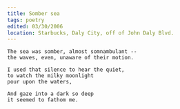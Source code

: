 ```yaml
---
title: Somber sea
tags: poetry
edited: 03/30/2006
location: Starbucks, Daly City, off of John Daly Blvd.
---
```


    The sea was somber, almost somnambulant --
    the waves, even, unaware of their motion.

    I used that silence to hear the quiet,
    to watch the milky moonlight
    pour upon the waters,

    And gaze into a dark so deep
    it seemed to fathom me.


